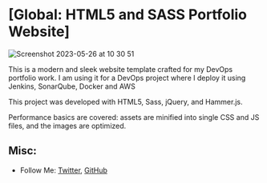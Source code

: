 
# [Global: HTML5 and SASS Portfolio Website]
![Screenshot 2023-05-26 at 10 30 51](https://github.com/mxnuchim/Portfolio-Jenkins-DevOps/assets/55309494/5fe8446f-7151-4455-8744-df7b66f27163)


This is a modern and sleek website template crafted for my DevOps portfolio work. I am using it for a DevOps project where I deploy it using Jenkins, SonarQube, Docker and AWS

This project was developed with HTML5, Sass, jQuery, and Hammer.js.

Performance basics are covered: assets are minified into single CSS and JS files, and the images are optimized.

## Misc:
* Follow Me: [Twitter](https://twitter.com/manuchim_ix), [GitHub](https://github.com/mxnuchim)
